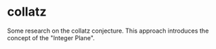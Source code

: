# collatz

Some research on the collatz conjecture. This approach introduces the concept of the "Integer Plane".
